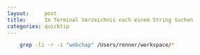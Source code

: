 ```yaml
---
layout:     post
title:      Im Terminal Verzeichnis nach einem String suchen
categories: quicktip
---
```


~~~ bash
    grep -li -r -i "webchap" /Users/renner/workspace/*
~~~
